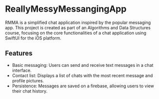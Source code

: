 # ReallyMessyMessangingApp

RMMA is a simplified chat application inspired by the popular messaging app.
This project is created as part of an Algorithms and Data Structures course, focusing on the core functionalities of a chat application using SwiftUI for the iOS platform. 

## Features

- Basic messaging: Users can send and receive text messages in a chat interface.
- Contact list: Displays a list of chats with the most recent message and profile pictures.
- Persistence: Messages are saved on a firebase, allowing users to view their chat history.

